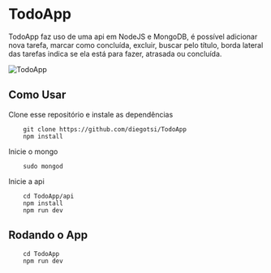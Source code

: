 # TodoApp
TodoApp faz uso de uma api em NodeJS e MongoDB, é possível adicionar nova tarefa, marcar como concluída, excluir, buscar pelo título, borda lateral das tarefas indica se ela está para fazer, atrasada ou concluída.

![TodoApp](https://i.imgur.com/9XipSGI.png)

## Como Usar

Clone esse repositório e instale as dependências
```
    git clone https://github.com/diegotsi/TodoApp
    npm install
```

Inicie o mongo
```
    sudo mongod
```

Inicie a api 
```
    cd TodoApp/api
    npm install
    npm run dev
```

## Rodando o App

```
    cd TodoApp
    npm run dev
```


